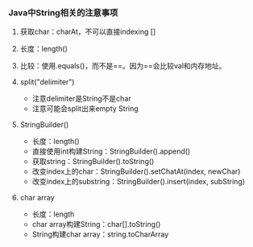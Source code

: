### Java中String相关的注意事项

1. 获取char：charAt，不可以直接indexing []

2. 长度：length()

3. 比较：使用.equals()，而不是==。因为==会比较val和内存地址。

4. split("delimiter")
     - 注意delimiter是String不是char
     - 注意可能会split出来empty String

6. StringBuilder()
     - 长度：length()
     - 直接使用int构建String：StringBuilder().append()
     - 获取string：StringBuilder().toString()
     - 改变index上的char：StringBuilder().setChatAt(index, newChar)
     - 改变index上的substring：StringBuilder().insert(index, subString)

7. char array
     - 长度：length
     - char array构建String：char[].toString()
     - String构建char array：string.toCharArray
